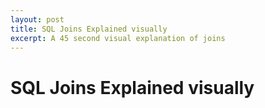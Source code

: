 ```yaml
---
layout: post
title: SQL Joins Explained visually
excerpt: A 45 second visual explanation of joins
---
```


# SQL Joins Explained visually


